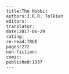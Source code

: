 
    ---
    title:The Hobbit
    authors:J.R.R. Tolkien
    editors:
    translator:
    date:2017-06-29
    rating:
    re-read:TRUE
    pages:272
    non-fiction:
    comic:
    published:1937
    ---

    